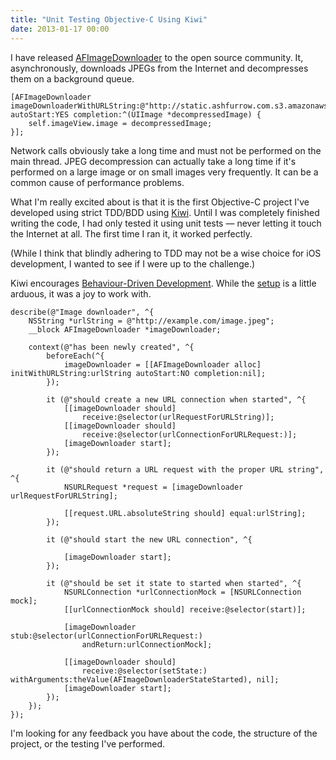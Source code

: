 ```yaml
---
title: "Unit Testing Objective-C Using Kiwi"
date: 2013-01-17 00:00
---
```


<import><p>I have released <a href="https://github.com/AshFurrow/AFImageDownloader">AFImageDownloader</a> to the open source community. It, asynchronously, downloads JPEGs from the Internet and decompresses them on a background queue. </p>

<pre><code>[AFImageDownloader imageDownloaderWithURLString:@"http://static.ashfurrow.com.s3.amazonaws.com/github/worked.jpg" autoStart:YES completion:^(UIImage *decompressedImage) {
    self.imageView.image = decompressedImage;
}];
</code></pre>

<p>Network calls obviously take a long time and must not be performed on the main thread. JPEG decompression can actually take a long time if it's performed on a large image or on small images very frequently. It can be a common cause of performance problems. </p>

<p>What I'm really excited about is that it is the first Objective-C project I've developed using strict TDD/BDD using <a href="https://github.com/allending/Kiwi">Kiwi</a>. Until I was completely finished writing the code, I had only tested it using unit tests — never letting it touch the Internet at all. The first time I ran it, it worked perfectly. </p>

<p>(While I think that blindly adhering to TDD may not be a wise choice for iOS development, I wanted to see if I were up to the challenge.)</p>

<p>Kiwi encourages <a href="http://en.wikipedia.org/wiki/Behavior-driven_development">Behaviour-Driven Development</a>. While the <a href="https://github.com/allending/Kiwi/wiki/Guide:-Up-and-Running-with-Kiwi">setup</a> is a little arduous, it was a joy to work with. </p>

<pre><code>describe(@"Image downloader", ^{
    NSString *urlString = @"http://example.com/image.jpeg";
    __block AFImageDownloader *imageDownloader;

    context(@"has been newly created", ^{
        beforeEach(^{
            imageDownloader = [[AFImageDownloader alloc] initWithURLString:urlString autoStart:NO completion:nil];
        });

        it (@"should create a new URL connection when started", ^{
            [[imageDownloader should] 
                receive:@selector(urlRequestForURLString)];
            [[imageDownloader should] 
                receive:@selector(urlConnectionForURLRequest:)];
            [imageDownloader start];
        });

        it (@"should return a URL request with the proper URL string", ^{
            NSURLRequest *request = [imageDownloader urlRequestForURLString];

            [[request.URL.absoluteString should] equal:urlString];
        });

        it (@"should start the new URL connection", ^{

            [imageDownloader start];
        });

        it (@"should be set it state to started when started", ^{
            NSURLConnection *urlConnectionMock = [NSURLConnection mock];
            [[urlConnectionMock should] receive:@selector(start)];

            [imageDownloader stub:@selector(urlConnectionForURLRequest:)
                andReturn:urlConnectionMock];

            [[imageDownloader should]
                receive:@selector(setState:) withArguments:theValue(AFImageDownloaderStateStarted), nil];
            [imageDownloader start];
        });
    });
});
</code></pre>

<p>I'm looking for any feedback you have about the code, the structure of the project, or the testing I've performed. </p></import>

<!-- more -->

